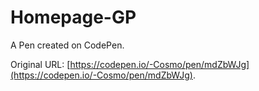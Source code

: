 # Homepage-GP

A Pen created on CodePen.

Original URL: [https://codepen.io/-Cosmo/pen/mdZbWJg](https://codepen.io/-Cosmo/pen/mdZbWJg).


